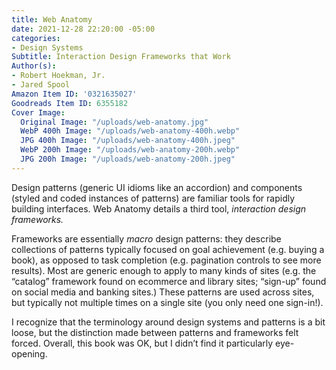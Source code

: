 ```yaml
---
title: Web Anatomy
date: 2021-12-28 22:20:00 -05:00
categories:
- Design Systems
Subtitle: Interaction Design Frameworks that Work
Author(s):
- Robert Hoekman, Jr.
- Jared Spool
Amazon Item ID: '0321635027'
Goodreads Item ID: 6355182
Cover Image:
  Original Image: "/uploads/web-anatomy.jpg"
  WebP 400h Image: "/uploads/web-anatomy-400h.webp"
  JPG 400h Image: "/uploads/web-anatomy-400h.jpeg"
  WebP 200h Image: "/uploads/web-anatomy-200h.webp"
  JPG 200h Image: "/uploads/web-anatomy-200h.jpeg"
---
```


Design patterns (generic UI idioms like an accordion) and components (styled and coded instances of patterns) are familiar tools for rapidly building interfaces. Web Anatomy details a third tool, *interaction design frameworks.*

Frameworks are essentially *macro* design patterns: they describe collections of patterns typically focused on goal achievement (e.g. buying a book), as opposed to task completion (e.g. pagination controls to see more results). Most are generic enough to apply to many kinds of sites (e.g. the “catalog” framework found on ecommerce and library sites; “sign-up” found on social media and banking sites.) These patterns are used across sites, but typically not multiple times on a single site (you only need one sign-in!).

I recognize that the terminology around design systems and patterns is a bit loose, but the distinction made between patterns and frameworks felt forced. Overall, this book was OK, but I didn’t find it particularly eye-opening.